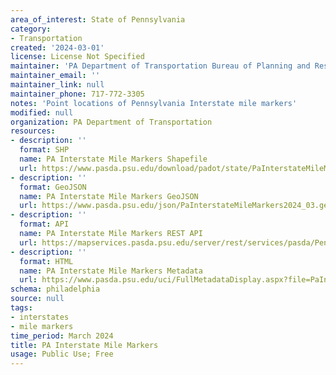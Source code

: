 ```yaml
---
area_of_interest: State of Pennsylvania
category:
- Transportation
created: '2024-03-01'
license: License Not Specified
maintainer: 'PA Department of Transportation Bureau of Planning and Research'
maintainer_email: ''
maintainer_link: null
maintainer_phone: 717-772-3305
notes: 'Point locations of Pennsylvania Interstate mile markers'
modified: null
organization: PA Department of Transportation
resources:
- description: ''
  format: SHP
  name: PA Interstate Mile Markers Shapefile
  url: https://www.pasda.psu.edu/download/padot/state/PaInterstateMileMarkers2024_03.zip
- description: ''
  format: GeoJSON
  name: PA Interstate Mile Markers GeoJSON
  url: https://www.pasda.psu.edu/json/PaInterstateMileMarkers2024_03.geojson
- description: ''
  format: API
  name: PA Interstate Mile Markers REST API
  url: https://mapservices.pasda.psu.edu/server/rest/services/pasda/PennDOT/MapServer
- description: ''
  format: HTML
  name: PA Interstate Mile Markers Metadata
  url: https://www.pasda.psu.edu/uci/FullMetadataDisplay.aspx?file=PaInterstateMileMarkers2024_03.xml
schema: philadelphia
source: null
tags: 
- interstates
- mile markers
time_period: March 2024
title: PA Interstate Mile Markers
usage: Public Use; Free
---
```



